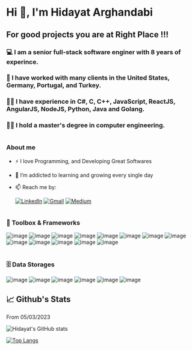 
# Hi 👋, I'm Hidayat Arghandabi

## For good projects you are at **Right Place !!!**

### 💻 I am a senior full-stack software enginer with 8 years of experince. 
### 💼 I have worked with many clients in the United States, Germany, Portugal, and Turkey. 
### 👨‍💻 I have experience in C#, C, C++, JavaScript, ReactJS, AngularJS, NodeJS, Python, Java and Golang. 
### 👨‍🏫 I hold a master's degree in computer engineering.

#
### About me
- ⚡ I love Programming, and Developing Great Softwares
- 🌱 I’m addicted to learning and growing every single day
- 📫 Reach me by:
    
    [![LinkedIn](https://img.shields.io/badge/linkedin-%230077B5.svg?style=for-the-badge&logo=linkedin&logoColor=white)](https://www.linkedin.com/in/hidayatarg/) [![Gmail](https://img.shields.io/badge/Gmail-D14836?style=for-the-badge&logo=gmail&logoColor=white)](hidayatarg@gmail.com) [![Medium](https://img.shields.io/badge/Medium-12100E?style=for-the-badge&logo=medium&logoColor=white)](https://medium.com/@hidayatarg/) 

#

### 🧰 Toolbox & Frameworks
![image](https://img.icons8.com/color/48/awslambda.png)
![image](https://img.icons8.com/color/48/000000/c-sharp-logo.png)
![image](https://img.icons8.com/color/48/000000/net-framework.png)
![image](https://img.icons8.com/color/50/0000/nodejs.png)
![image](https://img.icons8.com/officel/50/000000/react.png)
![image](https://img.icons8.com/color/48/000000/angularjs.png)
![image](https://img.icons8.com/color/48/000000/golang.png)
![image](https://img.icons8.com/color/48/000000/javascript.png)
![image](https://img.icons8.com/color/48/000000/typescript.png)
![image](https://img.icons8.com/color/48/000000/python.png)
![image](https://img.icons8.com/color/48/c-programming.png)
![image](https://img.icons8.com/color/48/c-plus-plus-logo.png)
![image](https://img.icons8.com/color/48/amazon-web-services.png)

#
### 🗄️ Data Storages

![image](https://img.icons8.com/color/48/microsoft-sql-server.png)
![image](https://img.icons8.com/color/48/postgreesql.png)
![image](https://img.icons8.com/color/48/mongodb.png)
![image](https://img.icons8.com/color/48/redis.png)
![image](https://img.icons8.com/color/48/oracle-logo.png)
![image](https://img.icons8.com/color/48/amazon-s3.png)


## 📈 Github's Stats

From 05/03/2023

<!-- ![](https://komarev.com/ghpvc/?username=hidayatarg) -->
<!-- <img src="https://github-readme-stats.vercel.app/api/top-langs/?username=hidayatarg"/> -->

![Hidayat's GitHub stats](https://github-readme-stats.vercel.app/api?username=hidayatarg&show_icons=true&theme=radical)  

[![Top Langs](https://github-readme-stats.vercel.app/api/top-langs/?username=hidayatarg&theme=radical&layout=compact)](https://github.com/hidayatarg/github-readme-stats)


<!-- ## 🧰 Toolbox & Frameworks

![Python](https://img.shields.io/badge/python-3670A0?style=for-the-badge&logo=python&logoColor=ffdd54) 
![MySQL](https://img.shields.io/badge/mysql-%2300f.svg?style=for-the-badge&logo=mysql&logoColor=white) 
![CSS3](https://img.shields.io/badge/css3-%231572B6.svg?style=for-the-badge&logo=css3&logoColor=white) 
![HTML5](https://img.shields.io/badge/html5-%23E34F26.svg?style=for-the-badge&logo=html5&logoColor=white) 



<!--
**memudualimatou/memudualimatou** is a ✨ _special_ ✨ repository because its `README.md` (this file) appears on your GitHub profile.

Here are some ideas to get you started:

- 🔭 I’m currently working on ...
- 🌱 I’m currently learning ...
- 👯 I’m looking to collaborate on ...
- 🤔 I’m looking for help with ...
- 💬 Ask me about ...
- 📫 How to reach me: ...
- 😄 Pronouns: ...
- ⚡ Fun fact: ...
-->
